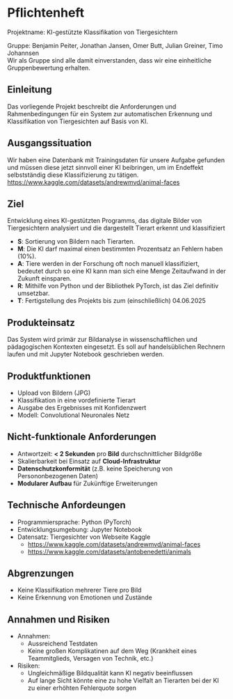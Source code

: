 # Pflichtenheft
Projektname: KI-gestützte Klassifikation von Tiergesichtern

Gruppe: Benjamin Peiter, Jonathan Jansen, Omer Butt, Julian Greiner, Timo Johannsen <br>
Wir als Gruppe sind alle damit einverstanden, dass wir eine einheitliche Gruppenbewertung erhalten.
## Einleitung
Das vorliegende Projekt beschreibt die Anforderungen und Rahmenbedingungen für ein System zur automatischen Erkennung und Klassifikation von Tiergesichten auf Basis von KI. 
## Ausgangssituation
Wir haben eine Datenbank mit Trainingsdaten für unsere Aufgabe gefunden und müssen diese jetzt sinnvoll einer KI beibringen, um im Endeffekt selbstständig diese Klassifizierung zu tätigen.
https://www.kaggle.com/datasets/andrewmvd/animal-faces
## Ziel
Entwicklung eines KI-gestützten Programms, das digitale Bilder von Tiergesichtern analysiert und die dargestellt Tierart erkennt und klassifiziert
- **S**: Sortierung von Bildern nach Tierarten.
- **M**: Die KI darf maximal einen bestimmten Prozentsatz an Fehlern haben (10%).
- **A**: Tiere werden in der Forschung oft noch manuell klassifiziert, bedeutet durch so eine KI kann man sich eine Menge Zeitaufwand in der Zukunft einsparen.
- **R**: Mithilfe von Python und der Bibliothek PyTorch, ist das Ziel definitiv umsetzbar.
- **T**: Fertigstellung des Projekts bis zum (einschließlich) 04.06.2025
## Produkteinsatz
Das System wird primär zur Bildanalyse in wissenschaftlichen und pädagogischen Kontexten eingesetzt. Es soll auf handelsüblichen Rechnern laufen und mit Jupyter Notebook geschrieben werden.
## Produktfunktionen
- Upload von Bildern (JPG)
- Klassifikation in eine vordefinierte Tierart
- Ausgabe des Ergebnisses mit Konfidenzwert
- Modell: Convolutional Neuronales Netz

## Nicht-funktionale Anforderungen
- Antwortzeit: **< 2 Sekunden** pro **Bild** durchschnittlicher Bildgröße 
- Skalierbarkeit bei Einsatz auf **Cloud-Infrastruktur**
- **Datenschutzkonformität** (z.B. keine Speicherung von Persononbezogenen Daten)
- **Modularer Aufbau** für Zukünftige Erweiterungen 
  
## Technische Anfordeungen
- Programmiersprache: Python (PyTorch)
- Entwicklungsumgebung: Jupyter Notebook
- Datensatz: Tiergesichter von Webseite Kaggle 
  - https://www.kaggle.com/datasets/andrewmvd/animal-faces
  - https://www.kaggle.com/datasets/antobenedetti/animals
  
## Abgrenzungen
- Keine Klassifikation mehrerer Tiere pro Bild
- Keine Erkennung von Emotionen und Zustände
  
## Annahmen und Risiken
- Annahmen: 
    - Aussreichend Testdaten
    - Keine großen Komplikatinen auf dem Weg (Krankheit eines Teammitglieds, Versagen von Technik, etc.)
- Risiken: 
    - Ungleichmäßige Bildqualität kann KI negativ beeinflussen
    - Auf lange Sicht könnte eine zu hohe Vielfalt an Tierarten bei der KI zu einer erhöhten Fehlerquote sorgen
